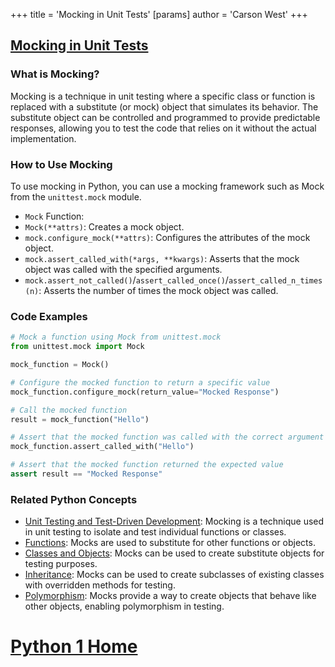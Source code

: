 +++
 title = 'Mocking in Unit Tests'
[params]
	author = 'Carson West'
+++
## [Mocking in Unit Tests](./../mocking-in-unit-tests/)

### What is Mocking?
Mocking is a technique in unit testing where a specific class or function is replaced with a substitute (or mock) object that simulates its behavior. The substitute object can be controlled and programmed to provide predictable responses, allowing you to test the code that relies on it without the actual implementation.

### How to Use Mocking
To use mocking in Python, you can use a mocking framework such as Mock from the `unittest.mock` module.

- `Mock` Function:
 - `Mock(**attrs)`: Creates a mock object.
 - `mock.configure_mock(**attrs)`: Configures the attributes of the mock object.
 - `mock.assert_called_with(*args, **kwargs)`: Asserts that the mock object was called with the specified arguments.
 - `mock.assert_not_called()`/`assert_called_once()`/`assert_called_n_times(n)`: Asserts the number of times the mock object was called.

### Code Examples
```python
# Mock a function using Mock from unittest.mock
from unittest.mock import Mock

mock_function = Mock()

# Configure the mocked function to return a specific value
mock_function.configure_mock(return_value="Mocked Response")

# Call the mocked function
result = mock_function("Hello")

# Assert that the mocked function was called with the correct argument
mock_function.assert_called_with("Hello")

# Assert that the mocked function returned the expected value
assert result == "Mocked Response"
```

### Related Python Concepts

- [Unit Testing and Test-Driven Development](./../unit-testing-and-test-driven-development/): Mocking is a technique used in unit testing to isolate and test individual functions or classes.
- [Functions](./../functions/): Mocks are used to substitute for other functions or objects.
- [Classes and Objects](./../classes-and-objects/): Mocks can be used to create substitute objects for testing purposes.
- [Inheritance](./../inheritance/): Mocks can be used to create subclasses of existing classes with overridden methods for testing.
- [Polymorphism](./../polymorphism/): Mocks provide a way to create objects that behave like other objects, enabling polymorphism in testing.
# [Python 1 Home](./../python-1-home/)
